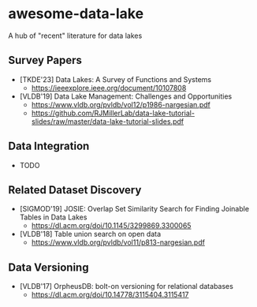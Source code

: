 # awesome-data-lake
A hub of "recent" literature for data lakes

## Survey Papers
* [TKDE'23] Data Lakes: A Survey of Functions and Systems
    * https://ieeexplore.ieee.org/document/10107808
* [VLDB'19] Data Lake Management: Challenges and Opportunities
    * https://www.vldb.org/pvldb/vol12/p1986-nargesian.pdf
    * https://github.com/RJMillerLab/data-lake-tutorial-slides/raw/master/data-lake-tutorial-slides.pdf 

## Data Integration
* TODO

## Related Dataset Discovery
* [SIGMOD'19] JOSIE: Overlap Set Similarity Search for Finding Joinable Tables in Data Lakes
   * https://dl.acm.org/doi/10.1145/3299869.3300065    
* [VLDB'18] Table union search on open data
   * https://www.vldb.org/pvldb/vol11/p813-nargesian.pdf    

## Data Versioning
* [VLDB'17] OrpheusDB: bolt-on versioning for relational databases
   * https://dl.acm.org/doi/10.14778/3115404.3115417 
